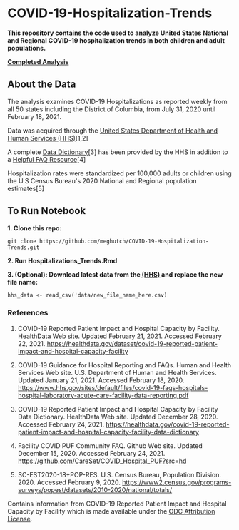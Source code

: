 # COVID-19-Hospitalization-Trends

**This repository contains the  code used to analyze United States National and Regional COVID-19 hospitalization trends in both children and adult populations.**

**[Completed Analysis](https://htmlpreview.github.io/?https://github.com/meghutch/COVID-19-Hospitalization-Trends/blob/main/Hospitalization_Trends.html)**

## About the Data

The analysis examines COVID-19 Hospitalizations as reported weekly from all 50 states including the District of Columbia, from July 31, 2020 until February 18, 2021.

Data was acquired through the [United States Department of Health and Human Services (HHS)](https://healthdata.gov/dataset/covid-19-reported-patient-impact-and-hospital-capacity-facility)[1,2]

A complete [Data Dictionary](https://healthdata.gov/covid-19-reported-patient-impact-and-hospital-capacity-facility-data-dictionary)[3] has been provided by the HHS in addition to a [Helpful FAQ Resource](https://github.com/CareSet/COVID_Hospital_PUF?src=hd)[4]

Hospitalization rates were standardized per 100,000 adults or children using the U.S Census Bureau's 2020 National and Regional population estimates[5]

## **To Run Notebook**

**1. Clone this repo:**

```git clone https://github.com/meghutch/COVID-19-Hospitalization-Trends.git```

**2. Run Hospitalizations_Trends.Rmd**

**3. (Optional): Download latest data from the [(HHS)](https://healthdata.gov/dataset/covid-19-reported-patient-impact-and-hospital-capacity-facility) and replace the new file name:**

```hhs_data <- read_csv('data/new_file_name_here.csv)```

### References

1. COVID-19 Reported Patient Impact and Hospital Capacity by Facility. HealthData Web site. Updated February 21, 2021. Accessed February 22, 2021. https://healthdata.gov/dataset/covid-19-reported-patient-impact-and-hospital-capacity-facility

2. COVID-19 Guidance for Hospital Reporting and FAQs. Human and Health Services Web site. U.S. Department of Human and Health Services. Updated January 21, 2021. Accessed February 18, 2020. https://www.hhs.gov/sites/default/files/covid-19-faqs-hospitals-hospital-laboratory-acute-care-facility-data-reporting.pdf

3. COVID-19 Reported Patient Impact and Hospital Capacity by Facility Data Dictionary. HealthData Web site. Updated December 28, 2020. Accessed February 24, 2021. https://healthdata.gov/covid-19-reported-patient-impact-and-hospital-capacity-facility-data-dictionary

4. Facility COVID PUF Community FAQ. Github Web site. Updated December 15, 2020. Accessed February 24, 2021. https://github.com/CareSet/COVID_Hospital_PUF?src=hd

5. SC-EST2020-18+POP-RES. U.S. Census Bureau, Population Division. 2020. Accessed February 9, 2020. https://www2.census.gov/programs-surveys/popest/datasets/2010-2020/national/totals/

Contains information from COVID-19 Reported Patient Impact and Hospital Capacity by Facility which is made available under the [ODC Attribution License](https://opendatacommons.org/licenses/by/1-0/).



